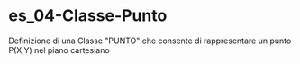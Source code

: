 # es_04-Classe-Punto
Definizione di una Classe "PUNTO" che consente di rappresentare un punto P(X,Y) nel piano cartesiano
